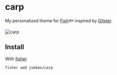 # carp

My personalized theme for [Fish]🐟 inspired by [Gitster].

![carp]

## Install

With [fisher]

```
fisher add jukben/carp
```

[fisher]: https://github.com/jorgebucaran/fisher
[carp]: https://user-images.githubusercontent.com/8135252/34343537-9e4e74c0-e9d3-11e7-81e7-6c9a742c342a.gif
[Fish]: https://fishshell.com
[Gitster]: https://github.com/robbyrussell/oh-my-zsh/wiki/External-themes#gitster
